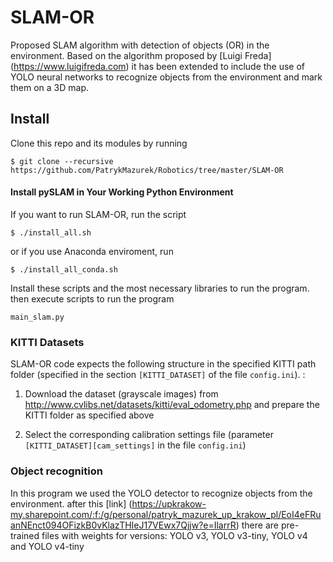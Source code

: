 # SLAM-OR 

Proposed SLAM algorithm with detection of objects (OR) in the environment. Based on the algorithm proposed by [Luigi Freda] (https://www.luigifreda.com) it has been extended to include the use of YOLO neural networks to recognize objects from the environment and mark them on a 3D map.

## Install 

Clone this repo and its modules by running 

```
$ git clone --recursive https://github.com/PatrykMazurek/Robotics/tree/master/SLAM-OR
```

#### Install pySLAM in Your Working Python Environment

If you want to run SLAM-OR, run the script

`$ ./install_all.sh` 

or if you use Anaconda enviroment, run 

`$ ./install_all_conda.sh` 

Install these scripts and the most necessary libraries to run the program. then execute scripts to run the program

`main_slam.py`

### KITTI Datasets

SLAM-OR code expects the following structure in the specified KITTI path folder (specified in the section `[KITTI_DATASET]` of the file `config.ini`). : 

1. Download the dataset (grayscale images) from http://www.cvlibs.net/datasets/kitti/eval_odometry.php and prepare the KITTI folder as specified above

2. Select the corresponding calibration settings file (parameter `[KITTI_DATASET][cam_settings]` in the file `config.ini`)

### Object recognition

In this program we used the YOLO detector to recognize objects from the environment. after this [link] (https://upkrakow-my.sharepoint.com/:f:/g/personal/patryk_mazurek_up_krakow_pl/EoI4eFRuanNEnct094OFizkB0vKlazTHIeJ17VEwx7Qjjw?e=IlarrR) there are pre-trained files with weights for versions: YOLO v3, YOLO v3-tiny, YOLO v4 and YOLO v4-tiny

